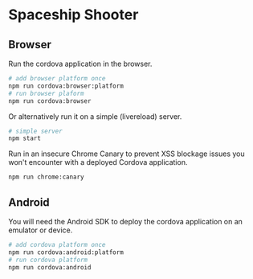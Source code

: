 # Spaceship Shooter

## Browser
Run the cordova application in the browser.
```sh
# add browser platform once
npm run cordova:browser:platform
# run browser plaform
npm run cordova:browser
```
Or alternatively run it on a simple (livereload) server.
```sh
# simple server
npm start
```
Run in an insecure Chrome Canary to prevent XSS blockage issues you won't encounter with a deployed Cordova application.
```sh
npm run chrome:canary
```

## Android
You will need the Android SDK to deploy the cordova application on an emulator or device.
```sh
# add cordova platform once
npm run cordova:android:platform
# run cordova platform
npm run cordova:android
```
